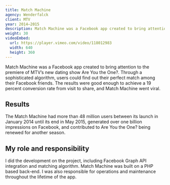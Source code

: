 ```yaml
---
title: Match Machine
agency: Wenderfalck
client: MTV
year: 2014–2015
description: Match Machine was a Facebook app created to bring attention to the premiere of MTV’s new dating show Are You the One?.
weight: 30
videoEmbed:
  url: https://player.vimeo.com/video/118012983
  width: 640
  height: 360
---
```


Match Machine was a Facebook app created to bring attention to the premiere of MTV’s new dating show Are You the One?. Through a sophisticated algorithm, users could find out their perfect match among their Facebook friends. The results were good enough to achieve a 19 percent conversion rate from visit to share, and Match Machine went viral.

## Results

The Match Machine had more than 48 million users between its launch in January 2014 until its end in May 2015, generated over one billion impressions on Facebook, and contributed to Are You the One? being renewed for another season.

## My role and responsibility

I did the development on the project, including Facebook Graph API integration and matching algorithm. Match Machine was built on a PHP based back-end. I was also responsible for operations and maintenance throughout the lifetime of the app.
